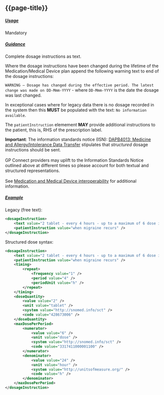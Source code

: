 ## {{page-title}}

<h5><ins>Usage</ins></h5>

<span class="mro-circle mandatory" title="Mandatory"></span> Mandatory

<h5><ins>Guidance</ins></h5>

Complete dosage instructions as text.

Where the dosage instructions have been changed during the lifetime of the Medication/Medical Device plan append the following warning text to end of the dosage instructions:

`WARNING – Dosage has changed during the effective period. The latest change was made on DD-Mmm-YYYY` - where `DD-Mmm-YYYY` is the date the dosage was last changed.

In exceptional cases where for legacy data there is no dosage recorded in the system then this **MUST** be populated with the text: `No information available`.

The `patientInstruction` elemement **MAY** provide additional instructions to the patient, this is, RHS of the prescription label.

<div class="nhsd-a-box nhsd-a-box--bg-light-yellow nhsd-!t-margin-bottom-6 nhsd-t-body">
    <b>Important</b>: The information standards notice (ISN): <a href="https://digital.nhs.uk/data-and-information/information-standards/information-standards-and-data-collections-including-extractions/publications-and-notifications/standards-and-collections/dapb4013-medicine-and-allergy-intolerance-data-transfer">DAPB4013: Medicine and Allergy/Intolerance Data Transfer</a> stipulates that <em>structured</em> dosage instructions should be sent.<br /><br />GP Connect providers may uplift to the Information Standards Notice outlined above at different times so please account for both textual and structured representations.<br /><br />See <a href="https://simplifier.net/guide/gp-connect-access-record-structured/Home/Design/Medication-and-medical-device-guidance?version=current#Medication-and-Medical-Device-interoperability">Medication and Medical Device interoperability</a> for additional information.
</div>

<h5><ins>Example</ins></h5>

Legacy (free text):

```xml
<dosageInstruction>
    <text value="2 tablet - every 4 hours - up to a maximum of 6 dose in 24 hours - when migraine recurs" />
    <patientInstruction value="when migraine recurs" />
</dosageInstruction>
```

Structured dose syntax:

```xml
<dosageInstruction>
    <text value="2 tablet - every 4 hours - up to a maximum of 6 dose in 24 hours - when migraine recurs" />
    <patientInstruction value="when migraine recurs" />
    <timing>
        <repeat>
            <frequency value="1" />
            <period value="4" />
            <periodUnit value="h" />
        </repeat>
    </timing>
    <doseQuantity>
        <value value="2" />
        <unit value="tablet" />
        <system value="http://snomed.info/sct" />
        <code value="428673006" />
    </doseQuantity>
    <maxDosePerPeriod>
        <numerator>
            <value value="6" />
            <unit value="dose" />
            <system value="http://snomed.info/sct" />
            <code value="3317411000001100" />
        </numerator>
        <denominator>
            <value value="24" />
            <unit value="hour" />
            <system value="http://unitsofmeasure.org/" />
            <code value="h" />
        </denominator>
    </maxDosePerPeriod>
</dosageInstruction>
```